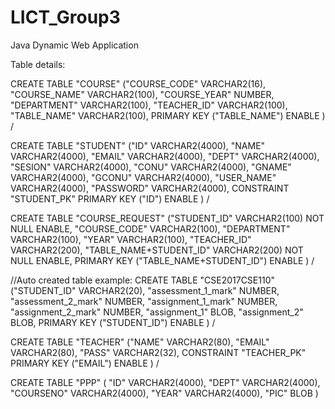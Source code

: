 # LICT_Group3
Java Dynamic Web Application

Table details: 

CREATE TABLE  "COURSE" 
   ("COURSE_CODE" VARCHAR2(16), 
	"COURSE_NAME" VARCHAR2(100), 
	"COURSE_YEAR" NUMBER, 
	"DEPARTMENT" VARCHAR2(100), 
	"TEACHER_ID" VARCHAR2(100), 
	"TABLE_NAME" VARCHAR2(100), 
	 PRIMARY KEY ("TABLE_NAME") ENABLE
   )
/


CREATE TABLE  "STUDENT" 
   ("ID" VARCHAR2(4000), 
	"NAME" VARCHAR2(4000), 
	"EMAIL" VARCHAR2(4000), 
	"DEPT" VARCHAR2(4000), 
	"SESION" VARCHAR2(4000), 
	"CONU" VARCHAR2(4000), 
	"GNAME" VARCHAR2(4000), 
	"GCONU" VARCHAR2(4000), 
	"USER_NAME" VARCHAR2(4000), 
	"PASSWORD" VARCHAR2(4000), 
	 CONSTRAINT "STUDENT_PK" PRIMARY KEY ("ID") ENABLE
   )
/

CREATE TABLE  "COURSE_REQUEST" 
   ("STUDENT_ID" VARCHAR2(100) NOT NULL ENABLE, 
	"COURSE_CODE" VARCHAR2(100), 
	"DEPARTMENT" VARCHAR2(100), 
	"YEAR" VARCHAR2(100), 
	"TEACHER_ID" VARCHAR2(200), 
	"TABLE_NAME+STUDENT_ID" VARCHAR2(200) NOT NULL ENABLE, 
	 PRIMARY KEY ("TABLE_NAME+STUDENT_ID") ENABLE
   )
/

//Auto created table example:
CREATE TABLE  "CSE2017CSE110" 
   ("STUDENT_ID" VARCHAR2(20), 
	"assessment_1_mark" NUMBER, 
	"assessment_2_mark" NUMBER, 
	"assignment_1_mark" NUMBER, 
	"assignment_2_mark" NUMBER, 
	"assignment_1" BLOB, 
	"assignment_2" BLOB, 
	 PRIMARY KEY ("STUDENT_ID") ENABLE
   )
/

CREATE TABLE  "TEACHER" 
   ("NAME" VARCHAR2(80), 
	"EMAIL" VARCHAR2(80), 
	"PASS" VARCHAR2(32), 
	 CONSTRAINT "TEACHER_PK" PRIMARY KEY ("EMAIL") ENABLE
   )
/

CREATE TABLE  "PPP" 
   (	"ID" VARCHAR2(4000), 
	"DEPT" VARCHAR2(4000), 
	"COURSENO" VARCHAR2(4000), 
	"YEAR" VARCHAR2(4000), 
	"PIC" BLOB
   )
